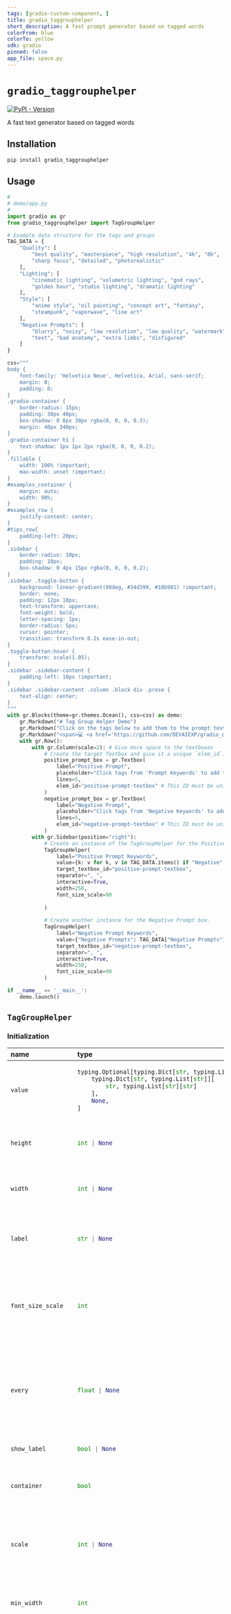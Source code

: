 ```yaml
---
tags: [gradio-custom-component, ]
title: gradio_taggrouphelper
short_description: A fast prompt generator based on tagged words
colorFrom: blue
colorTo: yellow
sdk: gradio
pinned: false
app_file: space.py
---
```


# `gradio_taggrouphelper`
<a href="https://pypi.org/project/gradio_taggrouphelper/" target="_blank"><img alt="PyPI - Version" src="https://img.shields.io/pypi/v/gradio_taggrouphelper"></a>  

A fast text generator based on tagged words

## Installation

```bash
pip install gradio_taggrouphelper
```

## Usage

```python
#
# demo/app.py
#
import gradio as gr
from gradio_taggrouphelper import TagGroupHelper 

# Example data structure for the tags and groups
TAG_DATA = {
    "Quality": [
        "best quality", "masterpiece", "high resolution", "4k", "8k", 
        "sharp focus", "detailed", "photorealistic"
    ],
    "Lighting": [
        "cinematic lighting", "volumetric lighting", "god rays", 
        "golden hour", "studio lighting", "dramatic lighting"
    ],
    "Style": [
        "anime style", "oil painting", "concept art", "fantasy", 
        "steampunk", "vaporwave", "line art"
    ],
    "Negative Prompts": [
        "blurry", "noisy", "low resolution", "low quality", "watermark",
        "text", "bad anatomy", "extra limbs", "disfigured"
    ]
}

css=""" 
body {    
    font-family: 'Helvetica Neue', Helvetica, Arial, sans-serif;    
    margin: 0;
    padding: 0;
}
.gradio-container {    
    border-radius: 15px;
    padding: 30px 40px;
    box-shadow: 0 8px 30px rgba(0, 0, 0, 0.3);
    margin: 40px 340px;    
}
.gradio-container h1 {    
    text-shadow: 1px 1px 2px rgba(0, 0, 0, 0.2);
}
.fillable {
    width: 100% !important;
    max-width: unset !important;
}
#examples_container {
    margin: auto;
    width: 90%;
}
#examples_row {
    justify-content: center;
}
#tips_row{    
    padding-left: 20px;
}
.sidebar {    
    border-radius: 10px;
    padding: 10px;
    box-shadow: 0 4px 15px rgba(0, 0, 0, 0.2);
}
.sidebar .toggle-button {    
    background: linear-gradient(90deg, #34d399, #10b981) !important;
    border: none;    
    padding: 12px 18px;
    text-transform: uppercase;
    font-weight: bold;
    letter-spacing: 1px;
    border-radius: 5px;
    cursor: pointer;
    transition: transform 0.2s ease-in-out;
}
.toggle-button:hover {
    transform: scale(1.05);
}
.sidebar .sidebar-content {
    padding-left: 10px !important;
}
.sidebar .sidebar-content .column .block div .prose {
    text-align: center;
}
"""
with gr.Blocks(theme=gr.themes.Ocean(), css=css) as demo:
    gr.Markdown("# Tag Group Helper Demo")
    gr.Markdown("Click on the tags below to add them to the prompt textboxes.")
    gr.Markdown("<span>💻 <a href='https://github.com/DEVAIEXP/gradio_component_taggrouphelper'>GitHub Code</a></span>")
    with gr.Row():
        with gr.Column(scale=2): # Give more space to the textboxes
            # Create the target Textbox and give it a unique `elem_id`.
            positive_prompt_box = gr.Textbox(
                label="Positive Prompt",
                placeholder="Click tags from 'Prompt Keywords' to add them here...",
                lines=5,
                elem_id="positive-prompt-textbox" # This ID must be unique
            )
            negative_prompt_box = gr.Textbox(
                label="Negative Prompt",
                placeholder="Click tags from 'Negative Keywords' to add them here...",
                lines=5,
                elem_id="negative-prompt-textbox" # This ID must be unique
            )
        with gr.Sidebar(position="right"):           
            # Create an instance of the TagGroupHelper for the Positive Prompt box.
            TagGroupHelper(
                label="Positive Prompt Keywords",
                value={k: v for k, v in TAG_DATA.items() if "Negative" not in k},
                target_textbox_id="positive-prompt-textbox",
                separator=", ",
                interactive=True,
                width=250,
                font_size_scale=90
                
            )
            
            # Create another instance for the Negative Prompt box.
            TagGroupHelper(
                label="Negative Prompt Keywords",
                value={"Negative Prompts": TAG_DATA["Negative Prompts"]},
                target_textbox_id="negative-prompt-textbox",
                separator=", ",
                interactive=True,
                width=250,                
                font_size_scale=90
            )

if __name__ == '__main__':
    demo.launch()
```

## `TagGroupHelper`

### Initialization

<table>
<thead>
<tr>
<th align="left">name</th>
<th align="left" style="width: 25%;">type</th>
<th align="left">default</th>
<th align="left">description</th>
</tr>
</thead>
<tbody>
<tr>
<td align="left"><code>value</code></td>
<td align="left" style="width: 25%;">

```python
typing.Optional[typing.Dict[str, typing.List[str]]][
    typing.Dict[str, typing.List[str]][
        str, typing.List[str][str]
    ],
    None,
]
```

</td>
<td align="left"><code>None</code></td>
<td align="left">A dictionary where keys are group names and values are lists of tags.</td>
</tr>

<tr>
<td align="left"><code>height</code></td>
<td align="left" style="width: 25%;">

```python
int | None
```

</td>
<td align="left"><code>None</code></td>
<td align="left">The height of the component container in pixels.</td>
</tr>

<tr>
<td align="left"><code>width</code></td>
<td align="left" style="width: 25%;">

```python
int | None
```

</td>
<td align="left"><code>None</code></td>
<td align="left">The width of the component container in pixels.</td>
</tr>

<tr>
<td align="left"><code>label</code></td>
<td align="left" style="width: 25%;">

```python
str | None
```

</td>
<td align="left"><code>None</code></td>
<td align="left">The label for this component, displayed above the groups.</td>
</tr>

<tr>
<td align="left"><code>font_size_scale</code></td>
<td align="left" style="width: 25%;">

```python
int
```

</td>
<td align="left"><code>100</code></td>
<td align="left">A percentage to scale the font size of group headers and tags. Defaults to 100.</td>
</tr>

<tr>
<td align="left"><code>every</code></td>
<td align="left" style="width: 25%;">

```python
float | None
```

</td>
<td align="left"><code>None</code></td>
<td align="left">If `value` is a callable, run the function 'every' seconds while the client connection is open.</td>
</tr>

<tr>
<td align="left"><code>show_label</code></td>
<td align="left" style="width: 25%;">

```python
bool | None
```

</td>
<td align="left"><code>None</code></td>
<td align="left">If False, the label is not displayed.</td>
</tr>

<tr>
<td align="left"><code>container</code></td>
<td align="left" style="width: 25%;">

```python
bool
```

</td>
<td align="left"><code>True</code></td>
<td align="left">If False, the component will not be wrapped in a container.</td>
</tr>

<tr>
<td align="left"><code>scale</code></td>
<td align="left" style="width: 25%;">

```python
int | None
```

</td>
<td align="left"><code>None</code></td>
<td align="left">The relative size of the component compared to others in a `gr.Row` or `gr.Column`.</td>
</tr>

<tr>
<td align="left"><code>min_width</code></td>
<td align="left" style="width: 25%;">

```python
int
```

</td>
<td align="left"><code>160</code></td>
<td align="left">The minimum width of the component in pixels.</td>
</tr>

<tr>
<td align="left"><code>interactive</code></td>
<td align="left" style="width: 25%;">

```python
bool | None
```

</td>
<td align="left"><code>None</code></td>
<td align="left">if True, will be rendered as an selectable component; if False, editing will be disabled. If not provided, this is inferred based on whether the component is used as an input or output.</td>
</tr>

<tr>
<td align="left"><code>target_textbox_id</code></td>
<td align="left" style="width: 25%;">

```python
str | None
```

</td>
<td align="left"><code>None</code></td>
<td align="left">The `elem_id` of the `gr.Textbox` component to target. Required.</td>
</tr>

<tr>
<td align="left"><code>separator</code></td>
<td align="left" style="width: 25%;">

```python
str
```

</td>
<td align="left"><code>", "</code></td>
<td align="left">The string to use as a separator between tags. Defaults to ", ". Can be set to " " for space separation.</td>
</tr>

<tr>
<td align="left"><code>visible</code></td>
<td align="left" style="width: 25%;">

```python
bool
```

</td>
<td align="left"><code>True</code></td>
<td align="left">If False, the component will be hidden.</td>
</tr>

<tr>
<td align="left"><code>elem_id</code></td>
<td align="left" style="width: 25%;">

```python
str | None
```

</td>
<td align="left"><code>None</code></td>
<td align="left">An optional string that is assigned as the id of this component in the HTML DOM.</td>
</tr>

<tr>
<td align="left"><code>elem_classes</code></td>
<td align="left" style="width: 25%;">

```python
list[str] | str | None
```

</td>
<td align="left"><code>None</code></td>
<td align="left">An optional list of strings to assign as CSS classes to the component.</td>
</tr>
</tbody></table>




### User function

The impact on the users predict function varies depending on whether the component is used as an input or output for an event (or both).

- When used as an Input, the component only impacts the input signature of the user function.
- When used as an output, the component only impacts the return signature of the user function.

The code snippet below is accurate in cases where the component is used as both an input and an output.



 ```python
 def predict(
     value: Any
 ) -> typing.Optional[typing.Dict[str, typing.List[str]]][
    typing.Dict[str, typing.List[str]][
        str, typing.List[str][str]
    ],
    None,
]:
     return value
 ```
 
